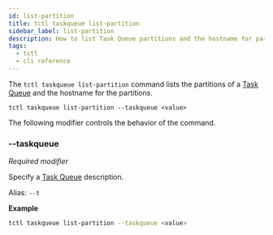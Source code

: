 ```yaml
---
id: list-partition
title: tctl taskqueue list-partition
sidebar_label: list-partition
description: How to list Task Queue partitions and the hostname for partitions using tctl.
tags:
  - tctl
  - cli reference
---
```


The `tctl taskqueue list-partition` command lists the partitions of a [Task Queue](/concepts/what-is-a-task-queue) and the hostname for the partitions.

`tctl taskqueue list-partition --taskqueue <value>`

The following modifier controls the behavior of the command.

### --taskqueue

_Required modifier_

Specify a [Task Queue](/concepts/what-is-a-task-queue) description.

Alias: `--t`

**Example**

```bash
tctl taskqueue list-partition --taskqueue <value>
```

